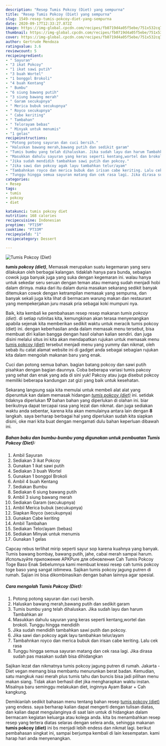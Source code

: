 ```yaml
---
description: "Resep Tumis Pokcoy (Diet) yang sempurna"
title: "Resep Tumis Pokcoy (Diet) yang sempurna"
slug: 1549-resep-tumis-pokcoy-diet-yang-sempurna
date: 2020-09-17T12:33:27.872Z
image: https://img-global.cpcdn.com/recipes/fb0719d4a05f5ebe/751x532cq70/tumis-pokcoy-diet-foto-resep-utama.jpg
thumbnail: https://img-global.cpcdn.com/recipes/fb0719d4a05f5ebe/751x532cq70/tumis-pokcoy-diet-foto-resep-utama.jpg
cover: https://img-global.cpcdn.com/recipes/fb0719d4a05f5ebe/751x532cq70/tumis-pokcoy-diet-foto-resep-utama.jpg
author: Gertrude Mendoza
ratingvalue: 3.6
reviewcount: 5
recipeingredient:
- " Sayuran"
- "3 ikat Pokcoy"
- "1 ikat sawi putih"
- "3 buah Wortel"
- "1 bonggol Brokoli"
- "4 buah Kentang"
- " Bumbu"
- "6 siung bawang putih"
- "3 siung bawang merah"
- " Garam secukupnya"
- " Merica bubuk secukupnya"
- " Royco secukupnya"
- " Cabe keriting"
- " Tambahan"
- " Telorayam bebas"
- " Minyak untuk menumis"
- "1 gelas"
recipeinstructions:
- "Potong potong sayuran dan cuci bersih."
- "Haluskan bawang merah,bawang putih dan sedikit garam"
- "Tumis bumbu yang telah dihaluskan. Jika sudah layu dan harum Tambahkan air"
- "Masukkan dahulu sayuran yang keras seperti kentang,wortel dan brokoli. Tunggu hingga mendidih"
- "Jika sudah mendidih tambahkan sawi putih dan pokcoy."
- "Jika sawi dan pokcoy agak layu tambahkan telur/ayam"
- "Tambahnkan royco dan merica bubuk dan irisan cabe keriting. Lalu cek rasa"
- "Tunggu hingga semua sayuran matang dan cek rasa lagi. Jika dirasa sudah pas masakan sudah bisa dihidangkan"
categories:
- Resep
tags:
- tumis
- pokcoy
- diet

katakunci: tumis pokcoy diet 
nutrition: 168 calories
recipecuisine: Indonesian
preptime: "PT15M"
cooktime: "PT33M"
recipeyield: "1"
recipecategory: Dessert

---
```



![Tumis Pokcoy (Diet)](https://img-global.cpcdn.com/recipes/fb0719d4a05f5ebe/751x532cq70/tumis-pokcoy-diet-foto-resep-utama.jpg)

<b><i>tumis pokcoy (diet)</i></b>, Memasak merupakan suatu kegemaran yang seru dilakukan oleh berbagai kalangan. tidaklah hanya para bunda, sebagian cowok juga banyak juga yang suka dengan kegemaran ini. walau hanya untuk sekedar seru seruan dengan teman atau memang sudah menjadi hobi dalam dirinya. maka dari itu dalam dunia masakan sekarang sedikit banyak ditemukan cowok dengan ketrampilan memasak yang sempurna, dan banyak sekali juga kita lihat di bermacam warung makan dan restaurant yang mempekerjakan juru masak pria sebagai koki mumpuni nya.

Baik, kita kembali ke pembahasan resep resep makanan <i>tumis pokcoy (diet)</i>. di setiap rutinitas kita, kemungkinan akan terasa menyenangkan apabila sejenak kita memberikan sedikit waktu untuk meracik tumis pokcoy (diet) ini. dengan keberhasilan anda dalam memasak menu tersebut, bisa membuat diri kalian bangga dengan hasil olahan kalian sendiri. dan juga disini melalui situs ini kita akan mendapatkan rujukan untuk memasak menu <u>tumis pokcoy (diet)</u> tersebut menjadi menu yang yummy dan nikmat, oleh sebab itu catat alamat website ini di gadget anda sebagai sebagian rujukan kita dalam mengolah makanan baru yang enak.

Cuci dan potong semua bahan. bagian batang pokcoy dan sawi putih pisahkan dengan bagian daunnya. Coba beberapa variasi tumis pakcoy yang sehat dan enak yang ada di sini yuk! Pakcoy atau juga disebut pokcoy memiliki beberapa kandungan zat gizi yang baik untuk kesehatan.


Sekarang langsung saja kita memulai untuk membeli alat alat yang diperuntuk kan dalam memasak hidangan <u><i>tumis pokcoy (diet)</i></u> ini. setidak tidaknya diperlukan <b>17</b> bahan bahan yang diperlukan di olahan ini. biar berikutnya dapat tercapai rasa yang lezat dan nikmat. dan juga sediakan waktu anda sebentar, karena kita akan memulainya antara lain dengan <b>8</b> langkah. saya berharap berbagai hal yang diperlukan sudah kita siapkan disini, oke mari kita buat dengan mengamati dulu bahan keperluan dibawah ini.

<!--inarticleads1-->

##### Bahan baku dan bumbu-bumbu yang digunakan untuk pembuatan Tumis Pokcoy (Diet):

1. Ambil  Sayuran
1. Sediakan 3 ikat Pokcoy
1. Gunakan 1 ikat sawi putih
1. Sediakan 3 buah Wortel
1. Gunakan 1 bonggol Brokoli
1. Ambil 4 buah Kentang
1. Sediakan  Bumbu
1. Sediakan 6 siung bawang putih
1. Ambil 3 siung bawang merah
1. Sediakan  Garam (secukupnya)
1. Ambil  Merica bubuk (secukupnya)
1. Siapkan  Royco (secukupnya)
1. Gunakan  Cabe keriting
1. Ambil  Tambahan
1. Sediakan  Telor/ayam (bebas)
1. Sediakan  Minyak untuk menumis
1. Gunakan 1 gelas


Capcay rebus terlihat mirip seperti sayur sop karena kuahnya yang banyak. Tumis bawang bombay, bawang putih, jahe, cabai merah sampai harum. Используйте приложение APKPure для обновления Cah Tumis Pokcoy Toge Baso Enak Sebelumnya kami membuat kreasi resep cah tumis pokcoy toge baso yang sangat istimewa. Sajikan tumis pokcoy jagung putren di rumah. Sajian ini bisa dikombinasikan dengan bahan lainnya agar spesial. 

<!--inarticleads2-->

##### Cara mengolah Tumis Pokcoy (Diet):

1. Potong potong sayuran dan cuci bersih.
1. Haluskan bawang merah,bawang putih dan sedikit garam
1. Tumis bumbu yang telah dihaluskan. Jika sudah layu dan harum Tambahkan air
1. Masukkan dahulu sayuran yang keras seperti kentang,wortel dan brokoli. Tunggu hingga mendidih
1. Jika sudah mendidih tambahkan sawi putih dan pokcoy.
1. Jika sawi dan pokcoy agak layu tambahkan telur/ayam
1. Tambahnkan royco dan merica bubuk dan irisan cabe keriting. Lalu cek rasa
1. Tunggu hingga semua sayuran matang dan cek rasa lagi. Jika dirasa sudah pas masakan sudah bisa dihidangkan


Sajikan lezat dan nikmatnya tumis pokcoy jagung putren di rumah. Jakarta - Diet vegan memang bisa membantu menurunkan berat badan. Kemudian, satu mangkuk nasi merah plus tumis tahu dan buncis bisa jadi pilihan menu makan siang. Tidak akan berhasil diet jika mengharapkan waktu instan. Misalnya baru seminggu melakukan diet, inginnya Ayam Bakar + Cah kangkung. 

Demikianlah sedikit bahasan menu tentang bahan resep <u>tumis pokcoy (diet)</u> yang endess. saya berharap kalian dapat mengerti dengan tulisan diatas, dan kalian dapat mengulanginya di saat lain untuk di hidangkan dalam bermacam kegiatan keluarga atau kolega anda. kita bs menambahkan resep resep yang tertera diatas selaras dengan selera anda, sehingga makanan <b>tumis pokcoy (diet)</b> ini bs menjadi lebih endess dan nikmat lagi. berikut pembahasan singkat ini, sampai berjumpa kembali di lain kesempatan. kami harap hari anda menyenangkan.

